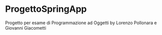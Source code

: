 # ProgettoSpringApp
Progetto per esame di Programmazione ad Oggetti by Lorenzo Pollonara e Giovanni Giacometti

